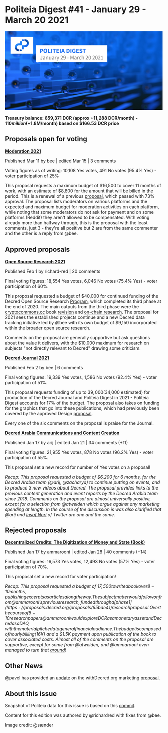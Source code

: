 # Politeia Digest #41 - January 29 - March 20 2021

![Image credit: @sænder](img/issue041/041-title.png)

**Treasury balance: 659,371 DCR (approx +11,288 DCR/month) - $110 million (+$1.8M/month) based on $166.53 DCR price**

## Proposals open for voting

**[Moderation 2021](https://proposals.decred.org/proposals/e1cda44)**

Published Mar 11 by bee | edited Mar 15 | 3 comments

Voting figures as of writing: 10,108 Yes votes, 491 No votes (95.4% Yes) - voter participation of 25%

This proposal requests a maximum budget of $16,500 to cover 11 months of work, with an estimate of $8,800 for the amount that will be billed in the period. This is a renewal of a previous [proposal](https://proposals.decred.org/proposals/32cba00), which passed with 73% approval. The proposal lists moderators on various platforms and the expected and maximum budget for moderation activities on each platform, while noting that some moderators do not ask for payment and on some platforms (Reddit) they aren't allowed to be compensated. With voting already more than halfway through, this is the proposal with the least comments, just 3 - they're all positive but 2 are from the same commenter and the other is a reply from @bee.

## Approved proposals

**[Open Source Research 2021](https://proposals.decred.org/proposals/020b8b0)**

Published Feb 1 by richard-red | 20 comments

Final voting figures: 18,554 Yes votes, 6,046 No votes (75.4% Yes) - voter participation of 60%.

This proposal requested a budget of $40,000 for continued funding of the Decred Open Source Research [Program](https://proposals.decred.org/proposals/e367564), which completed its third phase at the end of 2020. The main outputs from the third phase were the [cryptocommons.cc](https://cryptocommons.cc/) book [revision](https://blockcommons.red/post/ppcc-changelog-2020/) and [on-chain research](https://blockcommons.red/tags/on-chain/). The proposal for 2021 sees the established projects continue and a new Decred data tracking initiative led by @bee with its own budget of $9,150 incorporated within the broader open source research.

Comments on the proposal are generally supportive but ask questions about the value it delivers, with the $10,000 maximum for research on subjects "not directly relevant to Decred" drawing some criticism.

**[Decred Journal 2021](https://proposals.decred.org/proposals/1d74b88)**

Published Feb 2 by bee | 6 comments

Final voting figures: 19,339 Yes votes, 1,586 No votes (92.4% Yes) - voter participation of 51%.

This proposal requests funding of up to $39,000 ($34,000 estimated) for production of the Decred Journal and Politeia Digest in 2021 - Politeia Digest accounts for 17% of the budget. The proposal also takes on funding for the graphics that go into these publications, which had previously been covered by the approved Design [proposal](https://proposals.decred.org/proposals/1dc1571).

Every one of the six comments on the proposal is praise for the Journal.

**[Decred Arabia Communications and Content Creation](https://proposals.decred.org/proposals/d0c32d5)**

Published Jan 17 by arij | edited Jan 21 | 34 comments (+11)

Final voting figures: 21,955 Yes votes, 878 No votes (96.2% Yes) - voter participation of 55%.

This proposal set a new record for number of Yes votes on a proposal!

*Recap: This proposal requested a budget of $6,200 for 6 months, for the Decred Arabia team (@arij, @zacharya) to continue putting on events, and to produce 3 new videos about Decred. The proposal provides links to the previous content generation and event reports by the Decred Arabia team since 2018. Comments on the proposal are almost universally positive, except for a selection from @atweiden which argue against any marketing spending at length. In the course of the discussion is was also clarified that @arij and [Insaf Nori](https://twitter.com/in_insaf) of Twitter are one and the same.*

## Rejected proposals

**[Decentralized Credits: The Digitization of Money and State (Book)](https://proposals.decred.org/proposals/9e1d644)**

Published Jan 17 by ammarooni | edited Jan 28 | 40 comments (+14)

Final voting figures: 16,573 Yes votes, 12,493 No votes (57% Yes) - voter participation of 70%.

This proposal set a new record for voter participation!

*Recap: This proposal requested a budget of $17,500 to write a book over 8-10 months, publishing excerpts as articles along the way. The subject matter would follow on from @ammarooni's previous research, funded through a [phase 1](https://proposals.decred.org/proposals/65bde41) research proposal. Over the course of 8-10 research papers @ammarooni would explore DCR as a monetary asset and Decred as a DAO, with the material pitched at a general financial audience. The budget is composed of hourly billing ($16K) and a $1.5K payment upon publication of the book to cover associated costs. Almost all of the comments on the proposal are supportive, except for some from @atweiden, and @ammarooni even managed to turn that [around](https://proposals.decred.org/proposals/9e1d644/comments/17)!*

## Other News

@pavel has provided an [update](https://github.com/decredcommunity/proposals/blob/master/proposals/2bf72e/updates/20210313.md) on the withDecred.org marketing [proposal](https://proposals.decred.org/proposals/2bf72e6).

## About this issue

Snapshot of Politeia data for this issue is based on this [commit](https://github.com/decred-proposals/mainnet/commit/b29da9a76522af692cadd6124dee80ab680beb57).

Content for this edition was authored by @richardred with fixes from @bee.

Image credit: @sænder
